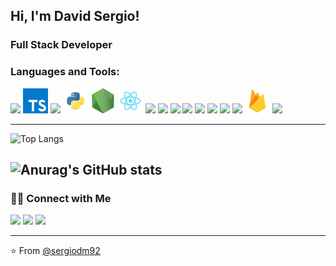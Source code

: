 <h2> Hi, I'm David Sergio! 
 </br> 


 
### Full Stack Developer 



### Languages and Tools:
<code><img height="40" src="https://user-images.githubusercontent.com/25181517/117447155-6a868a00-af3d-11eb-9cfe-245df15c9f3f.png"></code>
<code><img height="40" src="https://raw.githubusercontent.com/github/explore/80688e429a7d4ef2fca1e82350fe8e3517d3494d/topics/typescript/typescript.png"></code>
<code><img height="40" src="https://w7.pngwing.com/pngs/468/272/png-transparent-java-platform-enterprise-edition-computer-icons-java-api-for-restful-web-services-java-miscellaneous-text-logo-thumbnail.png"></code>
<code><img height="40" src="https://raw.githubusercontent.com/github/explore/80688e429a7d4ef2fca1e82350fe8e3517d3494d/topics/python/python.png"></code>
<code><img height="40" src="https://raw.githubusercontent.com/github/explore/80688e429a7d4ef2fca1e82350fe8e3517d3494d/topics/nodejs/nodejs.png"></code>
<code><img height="40" src="https://raw.githubusercontent.com/github/explore/80688e429a7d4ef2fca1e82350fe8e3517d3494d/topics/react/react.png"></code>
<code><img height="40" src="https://docs.nestjs.com/assets/logo-small-gradient.svg"></code>
<code><img height="40" src="https://nextjs.org/favicon.ico"></code>
<code><img height="40" src="https://expressjs.com/images/favicon.png"></code>
<code><img height="40" src="https://fastapi.tiangolo.com/img/favicon.png"></code>
<code><img height="40" src="https://user-images.githubusercontent.com/25181517/187896150-cc1dcb12-d490-445c-8e4d-1275cd2388d6.png"></code>
<code><img height="40" src="https://zustand-demo.pmnd.rs/favicon.ico"></code>
<code><img height="40" src="https://www.postgresql.org/favicon.ico"></code>
<code><img height="40" src="https://www.mongodb.com/assets/images/global/favicon.ico"></code>
<code><img height="40" src="https://raw.githubusercontent.com/github/explore/80688e429a7d4ef2fca1e82350fe8e3517d3494d/topics/firebase/firebase.png"></code>
<code><img height="40" src="https://tailwindcss.com/favicons/favicon.ico"></code>



  

  

---------------


![Top Langs](https://github-readme-stats.vercel.app/api/top-langs/?username=sergiodm92&layout=compact&theme=onedark&langs_count=8)


![Anurag's GitHub stats](https://github-readme-stats.vercel.app/api?username=sergiodm92&theme=onedark&show_icons=true)
------------------------------------------
<h3> 🤝🏻 Connect with Me </h3>
<code><a href="https://sergiodmfullstack.vercel.app/"><img height="40" src="https://cdn-icons-png.flaticon.com/512/1454/1454827.png"></a></code>
<code><a href="https://www.linkedin.com/in/sergio-david-full-stack/"><img height="55" src="https://static.vecteezy.com/system/resources/previews/018/930/480/non_2x/linkedin-logo-linkedin-icon-transparent-free-png.png"></a></code>
<code><a href="mailto:crgiodm@gmail.com"><img height="40" src="https://cdn-icons-png.flaticon.com/512/281/281769.png"></a></code>
<hr>


⭐️ From [@sergiodm92](https://github.com/sergiodm92)
